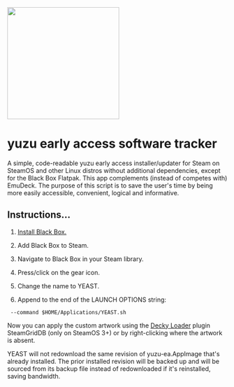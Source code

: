 <img src="https://raw.githubusercontent.com/styromaniac/YEAST/main/YEAST-capsule.png" width="256">

# yuzu early access software tracker

A simple, code-readable yuzu early access installer/updater for Steam on SteamOS and other Linux distros without additional dependencies, except for the Black Box Flatpak. This app complements (instead of competes with) EmuDeck. The purpose of this script is to save the user's time by being more easily accessible, convenient, logical and informative.

## Instructions...

1. [Install Black Box.](https://flathub.org/apps/com.raggesilver.BlackBox)

2. Add Black Box to Steam.

3. Navigate to Black Box in your Steam library.

4. Press/click on the gear icon.

5. Change the name to YEAST.

6. Append to the end of the LAUNCH OPTIONS string:
```
 --command $HOME/Applications/YEAST.sh
```
Now you can apply the custom artwork using the [Decky Loader](https://decky.xyz/) plugin SteamGridDB (only on SteamOS 3+) or by right-clicking where the artwork is absent.

YEAST will not redownload the same revision of yuzu-ea.AppImage that's already installed. The prior installed revision will be backed up and will be sourced from its backup file instead of redownloaded if it's reinstalled, saving bandwidth.
